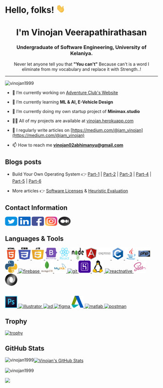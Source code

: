 <!-- ### Hi there  <img src="img/Hi.gif" width="20"> -->
# Hello, folks! <img src="img/Hi.gif" width="30px">
</h2>


<!--
**Vinojan1999/Vinojan1999** is a ✨ _special_ ✨ repository because its `README.md` (this file) appears on your GitHub profile.

Here are some ideas to get you started:

- 🔭 I’m currently working on ...
- 🌱 I’m currently learning ...
- 👯 I’m looking to collaborate on ...
- 🤔 I’m looking for help with ...
- 💬 Ask me about ...
- 📫 How to reach me: ...
- 😄 Pronouns: ...
- ⚡ Fun fact: ...
-->


<!-- ////////////////// START README FILE /////////////////// -->

<h1 align="center">I'm Vinojan Veerapathirathasan</h1>
<h3 align="center">Undergraduate of Software Engineering, University of Kelaniya.</h3>
<p align="center"> Never let anyone tell you that <b>"You can't"</b> Because can't is a word I eliminate from my vocabulary and replace it with Strength..!</p>

<hr/>

<!-- Counter of profile viewers -->
<p align="left"> 
<img src="https://komarev.com/ghpvc/?username=vinojan1999&label=Profile%20views&color=0e75b6&style=flat" alt="vinojan1999" /> 
</p>



<!--//////////// About my self ////////////////-->
- 🔭 I’m currently working on [Adventure Club's Website](https://ac-uok.com/)

- 🌱 I’m currently learning **ML & AI, E-Vehicle Design**

- 🤝 I’m currently doing my own startup project of **Minimax.studio**

- 👨‍💻 All of my projects are available at [vinojan.herokuapp.com](http://vinojan.herokuapp.com)

- 📝 I regularly write articles on [https://medium.com/@iam_vinojan](https://medium.com/@iam_vinojan)

- 📫 How to reach me **vinojan02abhimanyu@gmail.com**

<!--////////////// Blog section ///////////// -->
## Blogs posts
<!-- BLOG-POST-LIST:START -->
- Build Your Own Operating System 👉 [Part-1](https://medium.com/@iam_vinojan/build-your-own-operating-system-os-431e7716a1d1) | [Part-2](https://medium.com/@iam_vinojan/build-your-own-operating-system-2-e3c99311948) | [Part-3](https://medium.com/@iam_vinojan/build-your-own-operating-system-3-bbea2c30521f) | [Part-4](https://medium.com/@iam_vinojan/build-your-own-operating-system-4-ac9478ce9535) | [Part-5](https://medium.com/@iam_vinojan/build-your-own-operating-system-5-3bfde3b64384) | [Part-6](https://medium.com/@iam_vinojan/build-your-own-operating-system-6-c88d8b1d356f)

- More articles 👉 [Software Licenses](https://medium.com/@iam_vinojan/software-licenses-f22eadc77765) & [Heuristic Evaluation](https://medium.com/@iam_vinojan/heuristic-evaluation-68de659324c9)
<!-- BLOG-POST-LIST:END -->


<!-- //////// Contact Details /////////////-->
<!-- <h3 align="left">Connect with me:</h3> -->
## Contact Information
<p align="left">
<a href="https://twitter.com/iam_vinojan" target="blank"><img align="center" src="img/twitter.svg" alt="iam_vinojan" height="30" width="40" /></a>
<a href="https://linkedin.com/in/vinojan-abhimanyu" target="blank"><img align="center" src="img/linkedin.svg" alt="vinojan-abhimanyu" height="30" width="40" /></a>
<a href="https://fb.com/vinojan.abhimanyu" target="blank"><img align="center" src="img/facebook.svg" alt="vinojan.abhimanyu" height="30" width="40" /></a>
<a href="https://instagram.com/iam_vinojan" target="blank"><img align="center" src="img/instagram.svg" alt="iam_vinojan" height="30" width="40" /></a>
<a href="https://medium.com/@iam_vinojan" target="blank"><img align="center" src="img/medium.svg" alt="@iam_vinojan" height="30" width="40" /></a>
</p>

<!-- Twitter User name and Follower -->
<!-- <p align="left">
<a href="https://twitter.com/iam_vinojan" target="blank"><img src="https://img.shields.io/twitter/follow/iam_vinojan?logo=twitter&style=for-the-badge" alt="iam_vinojan" /></a> 
</p> -->



<!-- ///////////// Languages ///////////// -->
<!-- <h3 align="left">Languages and Tools:</h3> -->
## Languages & Tools
<p align="left"> 
<!-- HTML -->
<a href="https://www.w3.org/html/" target="_blank"> <img src="https://raw.githubusercontent.com/devicons/devicon/master/icons/html5/html5-original-wordmark.svg" alt="html5" width="40" height="40"/> </a> 
<!-- CSS -->
<a href="https://www.w3schools.com/css/" target="_blank"> <img src="img/css-3.svg" alt="css3" width="40" height="40"/> </a> 
<!-- JS -->
<a href="https://developer.mozilla.org/en-US/docs/Web/JavaScript" target="_blank"> <img src="img/javascript.svg" alt="javascript" width="40" height="40"/> </a> 
<!-- Bootstrap -->
<a href="https://getbootstrap.com" target="_blank"> <img src="https://raw.githubusercontent.com/devicons/devicon/master/icons/bootstrap/bootstrap-plain-wordmark.svg" alt="bootstrap" width="40" height="40"/> </a> 
<!-- React JS -->
<a href="https://reactjs.org/" target="_blank"> <img src="https://raw.githubusercontent.com/devicons/devicon/master/icons/react/react-original-wordmark.svg" alt="react" width="40" height="40"/> </a> 
<!-- Node JS -->
<a href="https://nodejs.org" target="_blank"> <img src="img/nodejs-seeklogo.com.svg" alt="nodejs" width="40" height="40"/> </a> 
<!-- Angular JS -->
<a href="https://angular.io" target="_blank"> <img src="img/angularjs.svg" alt="angular" width="40" height="40"/> </a> 
<!-- Express JS -->
<a href="https://expressjs.com" target="_blank"> <img src="https://raw.githubusercontent.com/devicons/devicon/master/icons/express/express-original-wordmark.svg" alt="express" width="40" height="40"/> </a> 
<!-- C -->
<a href="https://www.cprogramming.com/" target="_blank"> <img src="https://raw.githubusercontent.com/devicons/devicon/master/icons/c/c-original.svg" alt="c" width="40" height="40"/> </a> 
 <!-- Java  -->
<a href="https://www.java.com" target="_blank"> <img src="https://raw.githubusercontent.com/devicons/devicon/master/icons/java/java-original.svg" alt="java" width="40" height="40"/> </a> 
<!-- PHP -->
<a href="https://www.php.net" target="_blank"> <img src="https://raw.githubusercontent.com/devicons/devicon/master/icons/php/php-original.svg" alt="php" width="40" height="40"/> </a> 
<!-- Python -->
<a href="https://www.python.org" target="_blank"> <img src="img/python.svg" alt="python" width="40" height="40"/> </a> 
<!-- Firebase -->
<a href="https://firebase.google.com/" target="_blank"> <img src="https://www.vectorlogo.zone/logos/firebase/firebase-icon.svg" alt="firebase" width="40" height="40"/> </a> 
<!-- Mongo DB -->
<a href="https://www.mongodb.com/" target="_blank"> <img src="https://raw.githubusercontent.com/devicons/devicon/master/icons/mongodb/mongodb-original-wordmark.svg" alt="mongodb" width="40" height="40"/> </a> 
<!-- MySQL -->
<a href="https://www.mysql.com/" target="_blank"> <img src="https://raw.githubusercontent.com/devicons/devicon/master/icons/mysql/mysql-original-wordmark.svg" alt="mysql" width="40" height="40"/> </a> 
<!-- GIT -->
<a href="https://git-scm.com/" target="_blank"> <img src="https://www.vectorlogo.zone/logos/git-scm/git-scm-icon.svg" alt="git" width="40" height="40"/> </a> 
<!-- Heroku -->
<a href="https://heroku.com" target="_blank"> <img src="img/heroku.svg" alt="heroku" width="40" height="40"/> </a>
<!-- Linux -->
<a href="https://www.linux.org/" target="_blank"> <img src="img/linux.svg" alt="linux" width="40" height="40"/> </a>  
<!-- React Native -->
<a href="https://reactnative.dev/" target="_blank"> <img src="https://reactnative.dev/img/header_logo.svg" alt="reactnative" width="40" height="40"/> </a> 
<!-- Sass -->
<a href="https://sass-lang.com" target="_blank"> <img src="https://raw.githubusercontent.com/devicons/devicon/master/icons/sass/sass-original.svg" alt="sass" width="40" height="40"/> </a>
<!-- JSON -->
<a href="https://www.json.org/" target="_blank"> <img src="img/json.svg" alt="JSON" width="40" height="40"/> </a>
</p>

<!-- ///////////// Softwares //////////////// -->
<!-- <h3 align="left">Softwares:</h3> -->
##
<p align="left">
<!-- Adobe PS -->
<a href="https://www.photoshop.com/en" target="_blank"> <img src="img/adobe-photoshop.svg" alt="photoshop" width="40" height="40"/> </a> 
<!-- Adobe AI -->
<a href="https://www.adobe.com/in/products/illustrator.html" target="_blank"> <img src="https://www.vectorlogo.zone/logos/adobe_illustrator/adobe_illustrator-icon.svg" alt="illustrator" width="40" height="40"/> </a>
<!-- Adobe XD -->
<a href="https://www.adobe.com/products/xd.html" target="_blank"> <img src="https://cdn.worldvectorlogo.com/logos/adobe-xd.svg" alt="xd" width="40" height="40"/> </a>
<!-- Figma -->
<a href="https://www.figma.com/" target="_blank"> <img src="https://www.vectorlogo.zone/logos/figma/figma-icon.svg" alt="figma" width="40" height="40"/> </a> 
<!-- AutoDesk -->
<a href="https://www.autodesk.com/products/autocad" target="_blank"> <img src="img/autocad.svg" alt="autocad" width="40" height="40"/> </a> 
<!-- MatLab -->
<a href="https://www.mathworks.com/" target="_blank"> <img src="https://upload.wikimedia.org/wikipedia/commons/2/21/Matlab_Logo.png" alt="matlab" width="40" height="40"/> </a>
<!-- Postman -->
<a href="https://postman.com" target="_blank"> <img src="https://www.vectorlogo.zone/logos/getpostman/getpostman-icon.svg" alt="postman" width="40" height="40"/> </a> 
</p>




<!-- <h3 align="left">Trophy:</h3> -->
## Trophy
<p align="center"> 

[![trophy](https://github-profile-trophy.vercel.app/?username=vinojan1999&theme=monokai)]()
</p>



<!-- ///////////// Support //////////////// -->
<!-- <h3 align="left">Support:</h3> -->
## GitHub Stats
<!-- <p><a href="https://www.buymeacoffee.com/iamvinojan"> <img align="left" src="https://cdn.buymeacoffee.com/buttons/v2/default-yellow.png" height="50" width="210" alt="iamvinojan" /></a></p><br><br> -->

<!-- <p><img align="center" src="https://github-readme-stats.vercel.app/api?username=vinojan1999&show_icons=true&locale=en" alt="vinojan1999" /></p>


<p><img align="center" src="https://github-readme-streak-stats.herokuapp.com/?user=vinojan1999&" alt="vinojan1999" /></p>

<p><img align="left" src="https://github-readme-stats.vercel.app/api/top-langs?username=vinojan1999&show_icons=true&locale=en&layout=compact" alt="vinojan1999" /></p> -->

<!-- /////////////////////// -->

<a href="https://github.com/Vinojan1999/Vinojan1999">
  <img align="left" src="https://github-readme-stats.vercel.app/api/top-langs?username=vinojan1999&show_icons=true&locale=en&layout=compact&title_color=ffffff&text_color=c9cacc&icon_color=2bbc8a&bg_color=1d1f21" alt="vinojan1999" />
</a>

<a href="https://github.com/Vinojan1999/Vinojan1999">
  <img align="center" src="https://github-readme-stats.vercel.app/api?username=Vinojan1999&show_icons=true&line_height=27&count_private=true&title_color=ffffff&text_color=c9cacc&icon_color=2bbc8a&bg_color=1d1f21" alt="Vinojan's GitHub Stats" />
</a>

<p><img align="center" src="https://github-readme-streak-stats.herokuapp.com/?user=vinojan1999&&show_icons=true&locale=en&layout=compact&title_color=ffffff&text_color=c9cacc&icon_color=2bbc8a&bg_color=1d1f21" alt="vinojan1999" /></p>

<a href="">
  <img align="center" src="https://github-readme-stats.vercel.app/api/pin/?username=nsadisha&repo=Report-Generation-System&title_color=ffffff&text_color=c9cacc&icon_color=2bbc8a&bg_color=1d1f21" />
</a>


<!-- <a href="">
  <img align="center" src="https://github-readme-stats.vercel.app/api/pin/?username=Adventure-Club-mob&repo=Website&title_color=ffffff&text_color=c9cacc&icon_color=2bbc8a&bg_color=1d1f21" />
</a>  -->

